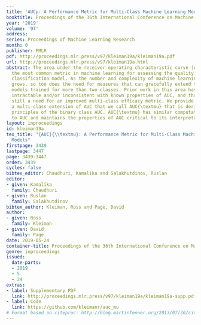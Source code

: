```yaml
---
title: 'AUCμ: A Performance Metric for Multi-Class Machine Learning Models'
booktitle: Proceedings of the 36th International Conference on Machine Learning
year: '2019'
volume: '97'
address: 
series: Proceedings of Machine Learning Research
month: 0
publisher: PMLR
pdf: http://proceedings.mlr.press/v97/kleiman19a/kleiman19a.pdf
url: http://proceedings.mlr.press/v97/kleiman19a.html
abstract: The area under the receiver operating characteristic curve (AUC) is arguably
  the most common metric in machine learning for assessing the quality of a two-class
  classification model. As the number and complexity of machine learning applications
  grows, so too does the need for measures that can gracefully extend to classification
  models trained for more than two classes. Prior work in this area has proven computationally
  intractable and/or inconsistent with known properties of AUC, and thus there is
  still a need for an improved multi-class efficacy metric. We provide in this work
  a multi-class extension of AUC that we call AUC{\textmu} that is derived from first
  principles of the binary class AUC. AUC{\textmu} has similar computational complexity
  to AUC and maintains the properties of AUC critical to its interpretation and use.
layout: inproceedings
id: kleiman19a
tex_title: "{AUC}{\\textmu}: A Performance Metric for Multi-Class Machine Learning
  Models"
firstpage: 3439
lastpage: 3447
page: 3439-3447
order: 3439
cycles: false
bibtex_editor: Chaudhuri, Kamalika and Salakhutdinov, Ruslan
editor:
- given: Kamalika
  family: Chaudhuri
- given: Ruslan
  family: Salakhutdinov
bibtex_author: Kleiman, Ross and Page, David
author:
- given: Ross
  family: Kleiman
- given: David
  family: Page
date: 2019-05-24
container-title: Proceedings of the 36th International Conference on Machine Learning
genre: inproceedings
issued:
  date-parts:
  - 2019
  - 5
  - 24
extras:
- label: Supplementary PDF
  link: http://proceedings.mlr.press/v97/kleiman19a/kleiman19a-supp.pdf
- label: Code
  link: https://github.com/kleimanr/auc_mu
# Format based on citeproc: http://blog.martinfenner.org/2013/07/30/citeproc-yaml-for-bibliographies/
---
```

